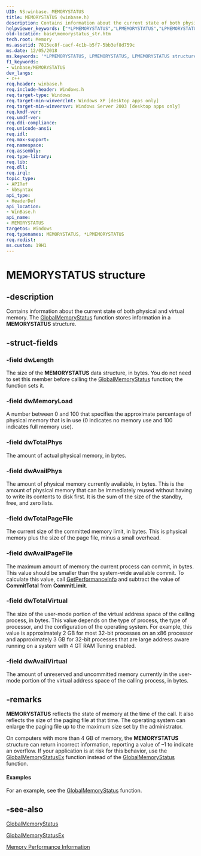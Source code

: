 ```yaml
---
UID: NS:winbase._MEMORYSTATUS
title: MEMORYSTATUS (winbase.h)
description: Contains information about the current state of both physical and virtual memory.helpviewer_keywords: ["*LPMEMORYSTATUS","LPMEMORYSTATUS","LPMEMORYSTATUS structure pointer","MEMORYSTATUS","MEMORYSTATUS structure","_MEMORYSTATUS","_win32_memorystatus_str","base.memorystatus_str","winbase/LPMEMORYSTATUS","winbase/_MEMORYSTATUS"]
old-location: base\memorystatus_str.htm
tech.root: Memory
ms.assetid: 7815ec8f-cacf-4c1b-b5f7-5bb3ef8d759c
ms.date: 12/05/2018
ms.keywords: '*LPMEMORYSTATUS, LPMEMORYSTATUS, LPMEMORYSTATUS structure pointer, MEMORYSTATUS, MEMORYSTATUS structure, _MEMORYSTATUS, _win32_memorystatus_str, base.memorystatus_str, winbase/LPMEMORYSTATUS, winbase/_MEMORYSTATUS'
f1_keywords:
- winbase/MEMORYSTATUS
dev_langs:
- c++
req.header: winbase.h
req.include-header: Windows.h
req.target-type: Windows
req.target-min-winverclnt: Windows XP [desktop apps only]
req.target-min-winversvr: Windows Server 2003 [desktop apps only]
req.kmdf-ver: 
req.umdf-ver: 
req.ddi-compliance: 
req.unicode-ansi: 
req.idl: 
req.max-support: 
req.namespace: 
req.assembly: 
req.type-library: 
req.lib: 
req.dll: 
req.irql: 
topic_type:
- APIRef
- kbSyntax
api_type:
- HeaderDef
api_location:
- WinBase.h
api_name:
- MEMORYSTATUS
targetos: Windows
req.typenames: MEMORYSTATUS, *LPMEMORYSTATUS
req.redist: 
ms.custom: 19H1
---
```


# MEMORYSTATUS structure


## -description


Contains information about the current state of both physical and virtual memory. The 
<a href="https://docs.microsoft.com/windows/desktop/api/winbase/nf-winbase-globalmemorystatus">GlobalMemoryStatus</a> function stores information in a 
<b>MEMORYSTATUS</b> structure.


## -struct-fields




### -field dwLength

The size of the 
<b>MEMORYSTATUS</b> data structure, in bytes. You do not need to set this member before calling the 
<a href="https://docs.microsoft.com/windows/desktop/api/winbase/nf-winbase-globalmemorystatus">GlobalMemoryStatus</a> function; the function sets it.


### -field dwMemoryLoad

A number between 0 and 100 that specifies the approximate percentage of physical memory that is in use (0 indicates no memory use and 100 indicates full memory use). 



					


### -field dwTotalPhys

The amount of actual physical memory, in bytes.


### -field dwAvailPhys

The amount of physical memory currently available, in bytes. This is the amount of physical memory that can be immediately reused without having to write its contents to disk first. It is the sum of the size of the standby, free, and zero lists.


### -field dwTotalPageFile

The current size of the committed memory limit, in bytes. This is physical memory plus the size of the page file, minus a small overhead.


### -field dwAvailPageFile

The maximum amount of memory the current process can commit, in bytes. This value should be smaller than the system-wide available commit. To calculate this value, call <a href="https://docs.microsoft.com/windows/desktop/api/psapi/nf-psapi-getperformanceinfo">GetPerformanceInfo</a> and subtract the value of <b>CommitTotal</b> from <b>CommitLimit</b>.


### -field dwTotalVirtual

The size of the user-mode portion of the virtual address space of the calling process, in bytes. This value depends on the type of process, the type of processor, and the configuration of the operating system. For example, this value is approximately 2 GB for most 32-bit processes on an x86 processor and approximately 3 GB for 32-bit processes that are large address aware running on a system with 4 GT RAM Tuning enabled.


### -field dwAvailVirtual

The amount of unreserved and uncommitted memory currently in the user-mode portion of the virtual address space of the calling process, in bytes.


## -remarks



<b>MEMORYSTATUS</b> reflects the state of memory at the time of the call. It also reflects the size of the paging file at that time. The operating system can enlarge the paging file up to the maximum size set by the administrator.

On computers with more than 4 GB of memory, the 
<b>MEMORYSTATUS</b> structure can return incorrect information, reporting a value of –1 to indicate an overflow. If your application is at risk for this behavior, use the 
<a href="https://docs.microsoft.com/windows/desktop/api/sysinfoapi/nf-sysinfoapi-globalmemorystatusex">GlobalMemoryStatusEx</a> function instead of the 
<a href="https://docs.microsoft.com/windows/desktop/api/winbase/nf-winbase-globalmemorystatus">GlobalMemoryStatus</a> function.


#### Examples

For an example, see the 
<a href="https://docs.microsoft.com/windows/desktop/api/winbase/nf-winbase-globalmemorystatus">GlobalMemoryStatus</a> function.

<div class="code"></div>



## -see-also




<a href="https://docs.microsoft.com/windows/desktop/api/winbase/nf-winbase-globalmemorystatus">GlobalMemoryStatus</a>



<a href="https://docs.microsoft.com/windows/desktop/api/sysinfoapi/nf-sysinfoapi-globalmemorystatusex">GlobalMemoryStatusEx</a>



<a href="https://docs.microsoft.com/previous-versions/windows/desktop/legacy/aa965225(v=vs.85)">Memory Performance Information</a>
 

 


